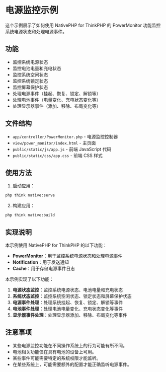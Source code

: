# 电源监控示例

这个示例展示了如何使用 NativePHP for ThinkPHP 的 PowerMonitor 功能监控系统电源状态和处理电源事件。

## 功能

- 监控系统电源状态
- 监控电池电量和充电状态
- 监控系统空闲状态
- 监控系统锁定状态
- 监控屏幕保护状态
- 处理电源事件（挂起、恢复、锁定、解锁等）
- 处理电池事件（电量变化、充电状态变化等）
- 处理显示器事件（添加、移除、布局变化等）

## 文件结构

- `app/controller/PowerMonitor.php` - 电源监控控制器
- `view/power_monitor/index.html` - 主页面
- `public/static/js/app.js` - 前端 JavaScript 代码
- `public/static/css/app.css` - 前端 CSS 样式

## 使用方法

1. 启动应用：

```bash
php think native:serve
```

2. 构建应用：

```bash
php think native:build
```

## 实现说明

本示例使用 NativePHP for ThinkPHP 的以下功能：

- **PowerMonitor**：用于监控系统电源状态和处理电源事件
- **Notification**：用于发送通知
- **Cache**：用于存储电源事件日志

本示例实现了以下功能：

1. **电源状态监控**：监控系统电源状态、电池电量和充电状态
2. **系统状态监控**：监控系统空闲状态、锁定状态和屏幕保护状态
3. **电源事件处理**：处理系统挂起、恢复、锁定、解锁等事件
4. **电池事件处理**：处理电池电量变化、充电状态变化等事件
5. **显示器事件处理**：处理显示器添加、移除、布局变化等事件

## 注意事项

- 某些电源监控功能在不同操作系统上的行为可能有所不同。
- 电池相关功能仅在具有电池的设备上可用。
- 某些事件可能需要特定的系统权限才能监听。
- 在某些系统上，可能需要额外的配置才能正确监听电源事件。

